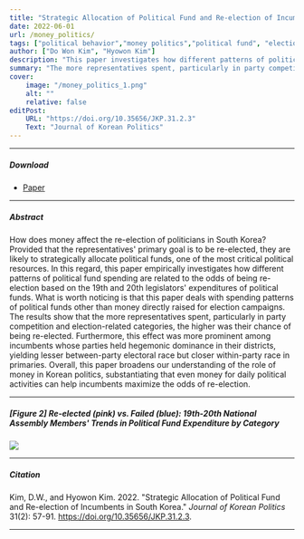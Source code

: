 ```yaml
---
title: "Strategic Allocation of Political Fund and Re-election of Incumbents in South Korea" 
date: 2022-06-01
url: /money_politics/
tags: ["political behavior","money politics","political fund", "election"]
author: ["Do Won Kim", "Hyowon Kim"]
description: "This paper investigates how different patterns of political fund spending are related to the odds of being re-election based on the 19th and 20th legislators' expenditures of political funds." 
summary: "The more representatives spent, particularly in party competition and election-related categories, the higher was their chance of being re-elected. Furthermore, this effect was more prominent among incumbents whose parties held hegemonic dominance in their districts, yielding lesser between-party electoral race but closer within-party race in primaries." 
cover:
    image: "/money_politics_1.png"
    alt: ""
    relative: false
editPost:
    URL: "https://doi.org/10.35656/JKP.31.2.3"
    Text: "Journal of Korean Politics"
---
```


---

##### Download

+ [Paper](/money_politics.pdf)

---

##### Abstract

How does money affect the re-election of politicians in South Korea? Provided that the representatives' primary goal is to be re-elected, they are likely to strategically allocate political funds, one of the most critical political resources. In this regard, this paper empirically investigates how different patterns of political fund spending are related to the odds of being re-election based on the 19th and 20th legislators' expenditures of political funds. What is worth noticing is that this paper deals with spending patterns of political funds other than money directly raised for election campaigns. The results show that the more representatives spent, particularly in party competition and election-related categories, the higher was their chance of being re-elected. Furthermore, this effect was more prominent among incumbents whose parties held hegemonic dominance in their districts, yielding lesser between-party electoral race but closer within-party race in primaries. Overall, this paper broadens our understanding of the role of money in Korean politics, substantiating that even money for daily political activities can help incumbents maximize the odds of re-election.

---

##### [Figure 2] Re-elected (pink) vs. Failed (blue): 19th-20th National Assembly Members' Trends in Political Fund Expenditure by Category

![](/money_politics_1.png)

---

##### Citation

Kim, D.W., and Hyowon Kim. 2022. "Strategic Allocation of Political Fund and Re-election of Incumbents in South Korea." *Journal of Korean Politics* 31(2): 57-91. https://doi.org/10.35656/JKP.31.2.3.

---
